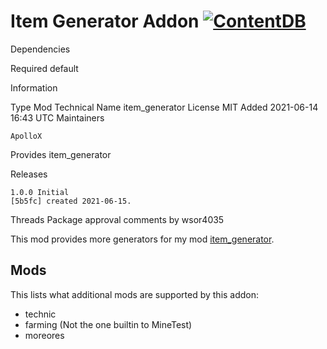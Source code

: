 # Item Generator Addon [![ContentDB](https://content.minetest.net/packages/ApolloX/item_generator/shields/downloads/)](https://content.minetest.net/packages/ApolloX/item_generator/)

Dependencies

Required
    default 

Information

Type
    Mod
Technical Name
    item_generator
License
    MIT 
Added
    2021-06-14 16:43 UTC
Maintainers

    ApolloX 
Provides
    item_generator 

Releases

    1.0.0 Initial
    [5b5fc] created 2021-06-15.

Threads
Package approval comments by wsor4035


This mod provides more generators for my mod [item_generator](https://github.com/Beanzilla/item_generator).

## Mods

This lists what additional mods are supported by this addon:

* technic
* farming (Not the one builtin to MineTest)
* moreores
